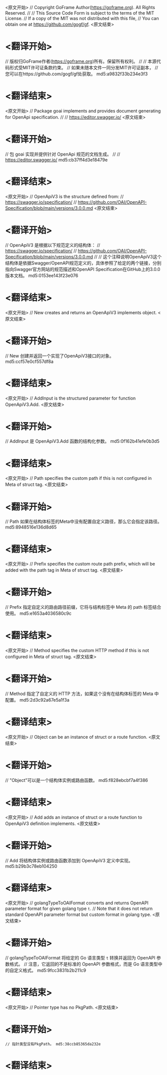 
<原文开始>
// Copyright GoFrame Author(https://goframe.org). All Rights Reserved.
//
// This Source Code Form is subject to the terms of the MIT License.
// If a copy of the MIT was not distributed with this file,
// You can obtain one at https://github.com/gogf/gf.
<原文结束>

# <翻译开始>
// 版权归GoFrame作者(https://goframe.org)所有。保留所有权利。
//
// 本源代码形式受MIT许可证条款约束。
// 如果未随本文件一同分发MIT许可证副本，
// 您可以在https://github.com/gogf/gf处获取。 md5:a9832f33b234e3f3
# <翻译结束>


<原文开始>
// Package goai implements and provides document generating for OpenApi specification.
//
// https://editor.swagger.io/
<原文结束>

# <翻译开始>
// 包 goai 实现并提供针对 OpenApi 规范的文档生成。
//
// https://editor.swagger.io/ md5:cb37ff4d3e18479e
# <翻译结束>


<原文开始>
// OpenApiV3 is the structure defined from:
// https://swagger.io/specification/
// https://github.com/OAI/OpenAPI-Specification/blob/main/versions/3.0.0.md
<原文结束>

# <翻译开始>
// OpenApiV3 是根据以下规范定义的结构体：
// https://swagger.io/specification/
// https://github.com/OAI/OpenAPI-Specification/blob/main/versions/3.0.0.md
//
// 这个注释说明OpenApiV3这个结构体是依据Swagger/OpenAPI规范定义的，具体参照了给定的两个链接，分别指向Swagger官方网站的规范描述和OpenAPI Specification在GitHub上的3.0.0版本文档。 md5:0153ee143f23e076
# <翻译结束>


<原文开始>
// New creates and returns an OpenApiV3 implements object.
<原文结束>

# <翻译开始>
// New 创建并返回一个实现了OpenApiV3接口的对象。 md5:ccf57e0cf557df8a
# <翻译结束>


<原文开始>
// AddInput is the structured parameter for function OpenApiV3.Add.
<原文结束>

# <翻译开始>
// AddInput 是 OpenApiV3.Add 函数的结构化参数。 md5:0f162b41efe0b3d5
# <翻译结束>


<原文开始>
// Path specifies the custom path if this is not configured in Meta of struct tag.
<原文结束>

# <翻译开始>
// Path 如果在结构体标签的Meta中没有配置自定义路径，那么它会指定该路径。 md5:8948516e136d8d65
# <翻译结束>


<原文开始>
// Prefix specifies the custom route path prefix, which will be added with the path tag in Meta of struct tag.
<原文结束>

# <翻译开始>
// Prefix 指定自定义的路由路径前缀，它将与结构标签中 Meta 的 path 标签结合使用。 md5:e1653a4036580c9c
# <翻译结束>


<原文开始>
// Method specifies the custom HTTP method if this is not configured in Meta of struct tag.
<原文结束>

# <翻译开始>
// Method 指定了自定义的 HTTP 方法，如果这个没有在结构体标签的 Meta 中配置。 md5:2d3c92a67e5a1f3a
# <翻译结束>


<原文开始>
// Object can be an instance of struct or a route function.
<原文结束>

# <翻译开始>
// "Object"可以是一个结构体实例或路由函数。 md5:f828ebcbf7a4f386
# <翻译结束>


<原文开始>
// Add adds an instance of struct or a route function to OpenApiV3 definition implements.
<原文结束>

# <翻译开始>
// Add 将结构体实例或路由函数添加到 OpenApiV3 定义中实现。 md5:b29b3c78eb104250
# <翻译结束>


<原文开始>
// golangTypeToOAIFormat converts and returns OpenAPI parameter format for given golang type `t`.
// Note that it does not return standard OpenAPI parameter format but custom format in golang type.
<原文结束>

# <翻译开始>
// golangTypeToOAIFormat 将给定的 Go 语言类型 `t` 转换并返回为 OpenAPI 参数格式。
// 注意，它返回的不是标准的 OpenAPI 参数格式，而是 Go 语言类型中的自定义格式。 md5:9fcc3831b2b211c9
# <翻译结束>


<原文开始>
// Pointer type has no PkgPath.
<原文结束>

# <翻译开始>
	// 指针类型没有PkgPath。 md5:38ccb85365da232e
# <翻译结束>

